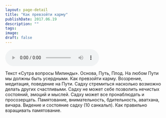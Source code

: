 ```yaml
---
layout: page-detail
title: "Как превзойти карму"
publishDate: 2017.06.19
description: ""
tags:
image:
draft: false
---
```


<audio title="2017.06.19 - Как превзойти карму.mp3" src="/upload/iblock/fff/fff7900086a605323eb74c4316b0da14.mp3" controls=""></audio>

 Текст «Сутра вопросы Милинды». Основа, Путь, Плод. На любом Пути мы должны быть усердными. Как превзойти карму. Воззрение, медитация, поведение на Пути. Садху стремиться насколько возможно делать других счастливыми. Садху не может себе позволить нечистых состояний, эмоций и мыслей. Садху может все пронаблюдать и просозерцать. Памятование, внимательность, бдительность, аватхана, вичара. Видение и состояние садху (10 санкальп). Как правильно взращивать памятование. 

  
